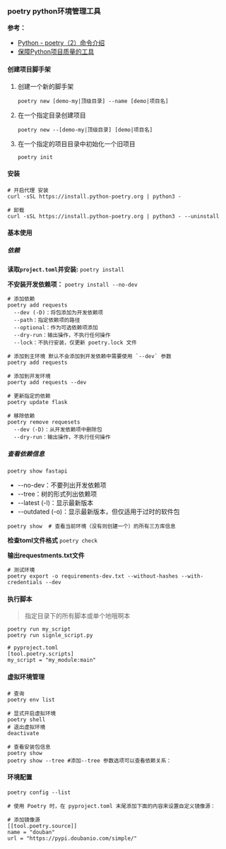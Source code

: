 ### poetry python环境管理工具

**参考：**

- [Python - poetry（2）命令介绍](https://www.cnblogs.com/poloyy/p/15267595.html) 
- [保障Python项目质量的工具](https://so1n.me/2021/08/10/%E4%BF%9D%E9%9A%9CPython%E9%A1%B9%E7%9B%AE%E8%B4%A8%E9%87%8F%E7%9A%84%E5%B7%A5%E5%85%B7/) 

#### 创建项目脚手架

1. 创建一个新的脚手架

   `poetry new [demo-my|顶级目录] --name [demo|项目名]` 

2. 在一个指定目录创建项目

   `poetry new --[demo-my|顶级目录] [demo|项目名]` 

3. 在一个指定的项目目录中初始化一个旧项目

   `poetry init` 


#### 安装

```shell
# 开启代理 安装
curl -sSL https://install.python-poetry.org | python3 -

# 卸载
curl -sSL https://install.python-poetry.org | python3 - --uninstall
```



#### 基本使用

##### 依赖

**读取`project.toml`并安装:**  `poetry install`

**不安装开发依赖项：** `poetry install --no-dev` 

```shell
# 添加依赖
poetry add requests
  --dev (-D)：将包添加为开发依赖项
  --path：指定依赖项的路径
  --optional：作为可选依赖项添加
  --dry-run：输出操作，不执行任何操作
  --lock：不执行安装，仅更新 poetry.lock 文件
  
# 添加到主环境 默认不会添加到开发依赖中需要使用 `--dev` 参数
poetry add requests

# 添加到开发环境
poerty add requests --dev

# 更新指定的依赖
poetry update flask

# 移除依赖
poetry remove requesets
  --dev（-D)：从开发依赖项中删除包
  --dry-run：输出操作，不执行任何操作
```

##### **查看依赖信息**

 `poetry show fastapi`

- --no-dev：不要列出开发依赖项
- --tree：树的形式列出依赖项
- --latest (-l)：显示最新版本
- --outdated (-o)：显示最新版本，但仅适用于过时的软件包

```shell
poetry show  # 查看当前环境（没有则创建一个）的所有三方库信息
```



**检查toml文件格式** `poetry check`

**输出requestments.txt文件**

```shell
# 测试环境
poetry export -o requirements-dev.txt --without-hashes --with-credentials --dev
```



#### 执行脚本

> 指定目录下的所有脚本或单个地哦啊本

```shell
poetry run my_script
poetry run signle_script.py

# pyproject.toml
[tool.poetry.scripts]
my_script = "my_module:main"
```

#### 虚拟环境管理

```shell
# 查询
poetry env list

# 显式开启虚拟环境
poetry shell
# 退出虚拟环境
deactivate

# 查看安装包信息
poetry show
poetry show --tree #添加--tree 参数选项可以查看依赖关系：
```

#### 环境配置

```shell
poetry config --list

# 使用 Poetry 时，在 pyproject.toml 末尾添加下面的内容来设置自定义镜像源：

# 添加镜像源
[[tool.poetry.source]]
name = "douban"
url = "https://pypi.doubanio.com/simple/"

```

